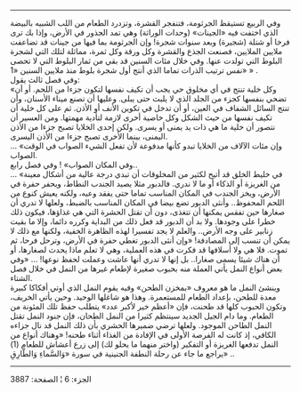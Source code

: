 ------------------------------------------------------------------------

وفي الربيع تستيقظ الجرثومة، فتنفجر القشرة، وتزدرد الطعام من اللب الشبيه
بالبيضة الذي اختفت فيه «الجينات» (وحدات الوراثة) وهي تمد الجذور في
الأرض، وإذا بك ترى فرخا أو شتلة (شجيرة) وبعد سنوات شجرة! وإن الجرثومة
بما فيها من جينات قد تضاعفت ملايين الملايين، فصنعت الجذع والقشرة وكل
ورقة وكل ثمرة، مماثلة لتلك التي لشجرة البلوط التي تولدت عنها. وفي خلال
مئات السنين قد بقي من ثمار البلوط التي لا تحصى نفس ترتيب الذرات تماما
الذي أنتج أول شجرة بلوط منذ ملايين السنين «1» » .  
وفي فصل ثالث يقول:  
«وكل خلية تنتج في أي مخلوق حي يجب أن تكيف نفسها لتكون جزءا من اللحم. أو
أن تضحي بنفسها كجزء من الجلد الذي لا يلبث حتى يبلى. وعليها أن تصنع ميناء
الأسنان، وأن تنتج السائل الشفاف في العين، أو أن تدخل في تكوين الأنف أو
الأذن. ثم على كل خلية أن تكيف نفسها من حيث الشكل وكل خاصية أخرى لازمة
لتأدية مهمتها. ومن العسير أن نتصور أن خلية ما هي ذات يد يمنى أو يسرى.
ولكن إحدى الخلايا تصبح جزءا من الأذن اليمنى، بينما الأخرى تصبح جزءا من
الأذن اليسرى.  
... «وإن مئات الآلاف من الخلايا تبدو كأنها مدفوعة لأن تفعل الشيء الصواب
في الوقت الصواب.  
وفي المكان الصواب» ! وفي فصل رابع..  
... «في خليط الخلق قد أتيح لكثير من المخلوقات أن تبدي درجة عالية من
أشكال معينة من الغريزة أو الذكاء أو ما لا ندري. فالدبور مثلا يصيد الجندب
النطاط، ويحفر حفرة في الأرض، ويخز الجندب في المكان المناسب تماما حتى
يفقد وعيه، ولكنه يعيش كنوع من اللحم المحفوظ.. وأنثى الدبور تضع بيضا في
المكان المناسب بالضبط، ولعلها لا تدري أن صغارها حين تفقس يمكنها أن
تتغذى، دون أن تقتل الحشرة التي هي غذاؤها، فيكون ذلك خطرا على وجودها. ولا
بد أن الدبور قد فعل ذلك من البداية وكرره دائما، وإلا ما بقيت زنابير على
وجه الأرض.. والعلم لا يجد تفسيرا لهذه الظاهرة الخفية، ولكنها مع ذلك لا
يمكن أن تنسب إلى المصادفة! «وإن أنثى الدبور تغطي حفرة في الأرض، وترحل
فرحا، ثم تموت. فلا هي ولا أسلافها قد فكرت في هذه العملية، وهي لا تعلم
ماذا يحدث لصغارها، أو أن هناك شيئا يسمى صغارا.. بل إنها لا تدري أنها
عاشت وعملت لحفظ نوعها! ... «وفي بعض أنواع النمل يأتي العملة منه بحبوب
صغيرة لإطعام غيرها من النمل في خلال فصل الشتاء.  
وينشئ النمل ما هو معروف «بمخزن الطحن» وفيه يقوم النمل الذي أوتي أفكاكا
كبيرة معدة للطحن، بإعداد الطعام للمستعمرة. وهذا هو شاغلها الوحيد. وحين
يأتي الخريف، وتكون الحبوب كلها قد طحنت، فإن «أعظم خير لأكبر عدد» يتطلب
حفظ تلك المئونة من الطعام. وما دام الجيل الجديد سينتظم كثيرا من النمل
الطحان، فإن جنود النمل تقتل النمل الطاحن الموجود. ولعلها ترضي ضميرها
الحشري بأن ذلك النمل قد نال جزاءه الكافي، إذ كانت له الفرصة الأولى في
الإفادة من الغذاء أثناء طحنه! «وهناك أنواع من النمل تدفعها الغريزة أو
التفكير (واختر منهما ما يحلو لك) إلى زرع أعشاش للطعام (1) يراجع ما جاء
عن رحلة النطفة الجنينية في سورة «وَالسَّماءِ وَالطَّارِقِ» ..

------------------------------------------------------------------------

الجزء: 6 ¦ الصفحة: 3887
